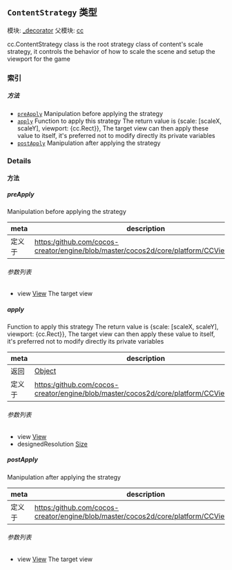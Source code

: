 ## `ContentStrategy` 类型



模块: [_decorator](../modules/_decorator.md)
父模块: [cc](../modules/cc.md)




<p>cc.ContentStrategy class is the root strategy class of content's scale strategy,
it controls the behavior of how to scale the scene and setup the viewport for the game</p>

### 索引



##### 方法

  - [`preApply`](#preapply) Manipulation before applying the strategy
  - [`apply`](#apply) Function to apply this strategy
The return value is {scale: [scaleX, scaleY], viewport: {cc.Rect}},
The target view can then apply these value to itself, it's preferred not to modify directly its private variables
  - [`postApply`](#postapply) Manipulation after applying the strategy



### Details




<!-- Method Block -->
#### 方法


##### preApply

Manipulation before applying the strategy

| meta | description |
|------|-------------|
| 定义于 | [https:/github.com/cocos-creator/engine/blob/master/cocos2d/core/platform/CCView.js:1117](https:/github.com/cocos-creator/engine/blob/master/cocos2d/core/platform/CCView.js#L1117) |

###### 参数列表
- view <a href="../classes/View.html" class="crosslink">View</a> The target view


##### apply

Function to apply this strategy
The return value is {scale: [scaleX, scaleY], viewport: {cc.Rect}},
The target view can then apply these value to itself, it's preferred not to modify directly its private variables

| meta | description |
|------|-------------|
| 返回 | <a href="https://developer.mozilla.org/en/JavaScript/Reference/Global_Objects/Object" class="crosslink external" target="_blank">Object</a> 
| 定义于 | [https:/github.com/cocos-creator/engine/blob/master/cocos2d/core/platform/CCView.js:1125](https:/github.com/cocos-creator/engine/blob/master/cocos2d/core/platform/CCView.js#L1125) |

###### 参数列表
- view <a href="../classes/View.html" class="crosslink">View</a> 
- designedResolution <a href="../classes/Size.html" class="crosslink">Size</a> 


##### postApply

Manipulation after applying the strategy

| meta | description |
|------|-------------|
| 定义于 | [https:/github.com/cocos-creator/engine/blob/master/cocos2d/core/platform/CCView.js:1138](https:/github.com/cocos-creator/engine/blob/master/cocos2d/core/platform/CCView.js#L1138) |

###### 参数列表
- view <a href="../classes/View.html" class="crosslink">View</a> The target view



